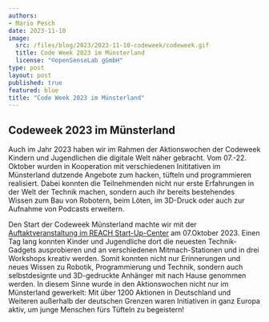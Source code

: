 ```yaml
---
authors:
- Mario Pesch
date: 2023-11-10
image:
  src: /files/blog/2023/2023-11-10-codeweek/codeweek.gif
  title: Code Week 2023 im Münsterland
  license: "©openSenseLab gGmbH"
type: post
layout: post
published: true
featured: blue
title: "Code Week 2023 im Münsterland"
---
```


## Codeweek 2023 im Münsterland
Auch im Jahr 2023 haben wir im Rahmen der Aktionswochen der Codeweek Kindern und Jugendlichen die digitale Welt näher gebracht. Vom 07.-22. Oktober wurden in Kooperation mit verschiedenen Inititativen im Münsterland  dutzende Angebote zum hacken, tüfteln und programmieren realisiert.
Dabei konnten die Teilnehmenden nicht nur erste Erfahrungen in der Welt der Technik machen, sondern auch ihr bereits bestehendes Wissen zum Bau von Robotern, beim Löten, im 3D-Druck oder auch zur Aufnahme von Podcasts erweitern.

Den Start der Codeweek Münsterland machte wir mit der [Auftaktveranstaltung im REACH Start-Up-Center](https://muensterland.codeweek.de/programm/veranstaltung/2023-10-07-auftaktveranstaltung-zur-code-week) am 07.Oktober 2023. Einen Tag lang konnten Kinder und Jugendliche dort die neuesten Technik-Gadgets ausprobieren und an verschiedenen Mitmach-Stationen und in drei Workshops kreativ werden. Somit konnten nicht nur Erinnerungen und neues Wissen zu Robotik, Programmierung und Technik, sondern auch selbstdesignte und 3D-gedruckte Anhänger mit nach Hause genommen werden.
In diesem Sinne wurde in den Aktionswochen nicht nur im Münsterland gewerkelt: Mit über 1200 Aktionen in Deutschland und Weiteren außerhalb der deutschen Grenzen waren Initiativen in ganz Europa aktiv, um junge Menschen fürs Tüfteln zu begeistern!
